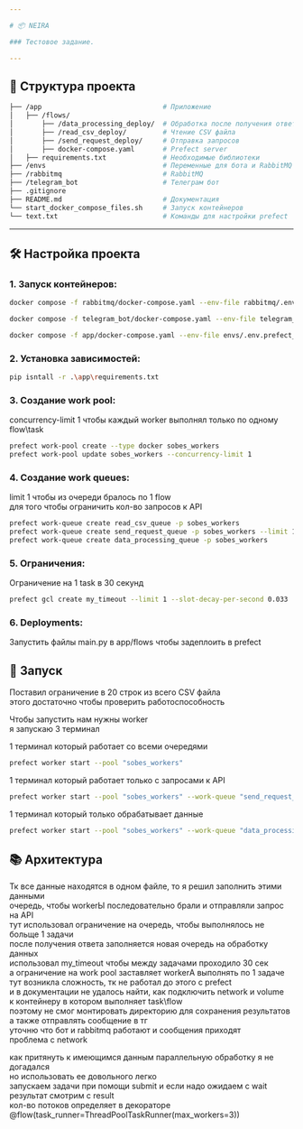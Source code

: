 ```yaml
---

# 📦 NEIRA

### Тестовое задание.

---
```


## 📂 Структура проекта

```bash
├── /app                              # Приложение
│   ├── /flows/                       
│       ├── /data_processing_deploy/  # Обработка после получения ответа
│       ├── /read_csv_deploy/         # Чтение CSV файла
│       ├── /send_request_deploy/     # Отправка запросов
│       ├── docker-compose.yaml       # Prefect server
│   ├── requirements.txt              # Необходимые библиотеки
├── /envs                             # Переменные для бота и RabbitMQ
├── /rabbitmq                         # RabbitMQ
├── /telegram_bot                     # Телеграм бот
├── .gitignore
├── README.md                         # Документация
└── start_docker_compose_files.sh     # Запуск контейнеров
└── text.txt                          # Команды для настройки prefect
```

---

## 🛠️ Настройка проекта

### 1. Запуск контейнеров:

```bash
docker compose -f rabbitmq/docker-compose.yaml --env-file rabbitmq/.env --env-file envs/.env.rabbitmq_login_data up -d

docker compose -f telegram_bot/docker-compose.yaml --env-file telegram_bot/.env --env-file envs/.env.rabbitmq_login_data up -d

docker compose -f app/docker-compose.yaml --env-file envs/.env.prefect_server --env-file envs/.env.rabbitmq_login_data up -d
```

### 2. Установка зависимостей:

```bash
pip isntall -r .\app\requirements.txt
```

### 3. Создание work pool:

concurrency-limit 1 чтобы каждый worker выполнял только по одному flow\task

```bash
prefect work-pool create --type docker sobes_workers
prefect work-pool update sobes_workers --concurrency-limit 1
```

### 4. Создание work queues:

limit 1 чтобы из очереди бралось по 1 flow\
для того чтобы ограничить кол-во запросов к API

```bash
prefect work-queue create read_csv_queue -p sobes_workers
prefect work-queue create send_request_queue -p sobes_workers --limit 1
prefect work-queue create data_processing_queue -p sobes_workers 
```

### 5. Ограничения:

Ограничение на 1 task в 30 секунд 

```bash
prefect gcl create my_timeout --limit 1 --slot-decay-per-second 0.033
```
### 6. Deployments:

Запустить файлы main.py в app/flows чтобы задеплоить в prefect


## 🧪 Запуск

Поставил ограничение в 20 строк из всего CSV файла \
этого достаточно чтобы проверить работоспособность

Чтобы запустить нам нужны worker \
я запускаю 3 терминал

1 терминал который работает со всеми очередями

```bash
prefect worker start --pool "sobes_workers"
```

1 терминал который работает только с запросами к API

```bash
prefect worker start --pool "sobes_workers" --work-queue "send_request_queue"
```

1 терминал который только обрабатывает данные

```bash
prefect worker start --pool "sobes_workers" --work-queue "data_processing_queue"
```

## 📚 Архитектура

Тк все данные находятся в одном файле, то я решил заполнить этими данными \
очередь, чтобы workerЫ последовательно брали и отправляли запрос на API \
тут использовал ограничение на очередь, чтобы выполнялось не больще 1 задачи \
после получения ответа заполняется новая очередь на обработку данных \
использовал my_timeout чтобы между задачами проходило 30 сек \
а ограничение на work pool заставляет workerА выполнять по 1 задаче \
тут возникла сложность, тк не работал до этого с prefect \
и в документации не удалось найти, как подключить network и volume \
к контейнеру в котором выполняет task\flow \
поэтому не смог монтировать директорию для сохранения результатов \
а также отправлять сообщение в тг \
уточню что бот и rabbitmq работают и сообщения приходят \
проблема с network



как притянуть к имеющимся данным параллельную обработку я не догадался \
но использовать ее довольного легко \
запускаем задачи при помощи submit и если надо ожидаем с wait \
результат смотрим с result \
кол-во потоков определяет в декораторе \
@flow(task_runner=ThreadPoolTaskRunner(max_workers=3))